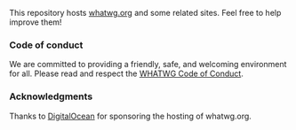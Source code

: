 This repository hosts [whatwg.org](https://whatwg.org/) and some related sites. Feel free to help improve them!

### Code of conduct

We are committed to providing a friendly, safe, and welcoming environment for all. Please read and respect the [WHATWG Code of Conduct](https://whatwg.org/code-of-conduct).

### Acknowledgments

Thanks to [DigitalOcean](https://www.digitalocean.com/) for sponsoring the hosting of whatwg.org.
